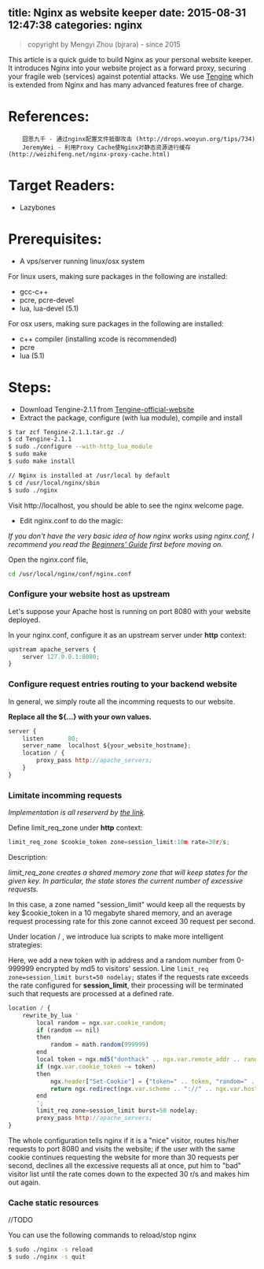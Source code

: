 title: Nginx as website keeper
date: 2015-08-31 12:47:38
categories: nginx
---
> copyright by Mengyi Zhou (bjrara) - since 2015
 
This article is a quick guide to build Nginx as your personal website keeper. It introduces Nginx into your website project as a forward proxy, securing your fragile web (services) against potential attacks. We use [Tengine](https://github.com/alibaba/tengine) which is extended from Nginx and has many advanced features free of charge.

References: 
======

		囧思九千 - 通过nginx配置文件抵御攻击 (http://drops.wooyun.org/tips/734) 
        JeremyWei - 利用Proxy Cache使Nginx对静态资源进行缓存 (http://weizhifeng.net/nginx-proxy-cache.html)

Target Readers: 
======
* Lazybones

Prerequisites:
======
* A vps/server running linux/osx system

For linux users, making sure packages in the following are installed:
* gcc-c++
* pcre, pcre-devel
* lua, lua-devel (5.1)

For osx users, making sure packages in the following are installed:
* c++ compiler (installing xcode is recommended)
* pcre
* lua (5.1)


Steps:
======
* Download Tengine-2.1.1 from [Tengine-official-website](http://tengine.taobao.org/download.html)
* Extract the package, configure (with lua module), compile and install
```sh
$ tar zcf Tengine-2.1.1.tar.gz ./
$ cd Tengine-2.1.1
$ sudo ./configure --with-http_lua_module
$ sudo make
$ sudo make install

// Nginx is installed at /usr/local by default
$ cd /usr/local/nginx/sbin
$ sudo ./nginx
```
Visit http://localhost, you should be able to see the nginx welcome page.

* Edit nginx.conf to do the magic:

*If you don't have the very basic idea of how nginx works using nginx.conf, I recommend you read the [Beginners' Guide](http://nginx.org/en/docs/beginners_guide.html) first before moving on.*

Open the nginx.conf file,
```sh
cd /usr/local/nginx/conf/nginx.conf
```

### Configure your website host as upstream
Let's suppose your Apache host is running on port 8080 with your website deployed.

In your nginx.conf, configure it as an upstream server under **http** context:
```javascript
upstream apache_servers {
    server 127.0.0.1:8080;
}
```

### Configure request entries routing to your backend website
In general, we simply route all the incomming requests to our website.

**Replace all the ${...} with your own values.**

```javascript
server {
    listen       80;
    server_name  localhost ${your_website_hostname};
    location / {
        proxy_pass http://apache_servers;
    }
}
```

### Limitate incomming requests
*Implementation is all reserverd by [the link](http://drops.wooyun.org/tips/734).*

Define limit_req_zone under **http** context:
```javascript
limit_req_zone $cookie_token zone=session_limit:10m rate=30r/s;
```
Description:

*limit_req_zone creates a shared memory zone that will keep states for the given key. In particular, the state stores the current number of excessive requests.*

In this case, a zone named "session_limit" would keep all the requests by key $cookie_token in a 10 megabyte shared memory, and an average request processing rate for this zone cannot exceed 30 request per second.

Under location / , we introduce lua scripts to make more intelligent strategies:

Here, we add a new token with ip address and a random number from 0-999999 encrypted by md5 to visitors' session. Line `limit_req zone=session_limit burst=50 nodelay;` states if the requests rate exceeds the rate configured for **session_limit**, their processing will be terminated such that requests are processed at a defined rate.

```javascript
location / {
	rewrite_by_lua '
    	local random = ngx.var.cookie_random;
        if (random == nil)
        then
        	random = math.random(999999)
        end
        local token = ngx.md5("donthack" .. ngx.var.remote_addr .. random)
        if (ngx.var.cookie_token ~= token)
        then
        	ngx.header["Set-Cookie"] = {"token=" .. token, "random=" .. random}
            return ngx.redirect(ngx.var.scheme .. "://" .. ngx.var.host .. ngx.var.uri)
        end
        ';
        limit_req zone=session_limit burst=50 nodelay;
        proxy_pass http://apache_servers;
}
```

The whole configuration tells nginx if it is a "nice" visitor, routes his/her requests to port 8080 and visits the website; if the user with the same cookie continues requesting the website for more than 30 requests per second, declines all the excessive requests all at once, put him to "bad" visitor list until the rate comes down to the expected 30 r/s and makes him out again.

### Cache static resources
//TODO

You can use the following commands to reload/stop nginx
```sh
$ sudo ./nginx -s reload
$ sudo ./nginx -s quit
```
